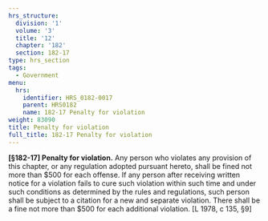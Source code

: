 ```yaml
---
hrs_structure:
  division: '1'
  volume: '3'
  title: '12'
  chapter: '182'
  section: 182-17
type: hrs_section
tags:
  - Government
menu:
  hrs:
    identifier: HRS_0182-0017
    parent: HRS0182
    name: 182-17 Penalty for violation
weight: 83090
title: Penalty for violation
full_title: 182-17 Penalty for violation
---
```

**[§182-17] Penalty for violation.** Any person who violates any provision of this chapter, or any regulation adopted pursuant hereto, shall be fined not more than $500 for each offense. If any person after receiving written notice for a violation fails to cure such violation within such time and under such conditions as determined by the rules and regulations, such person shall be subject to a citation for a new and separate violation. There shall be a fine not more than $500 for each additional violation. [L 1978, c 135, §9]